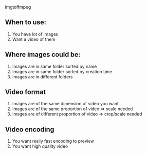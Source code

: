 imgtoffmpeg

## When to use:
  1. You have lot of images
  2. Want a video of them

## Where images could be:
  1. Images are in same folder sorted by name
  2. Images are in same folder sorted by creation time
  3. Images are in different folders

## Video format
  1. Images are of the same dimension of video you want
  2. Images are of the same proportion of video => scale needed
  3. Images are of different proportion of video => crop/scale needed
  
## Video encoding 
  1. You want really fast encoding to preview
  2. You want high quality video
